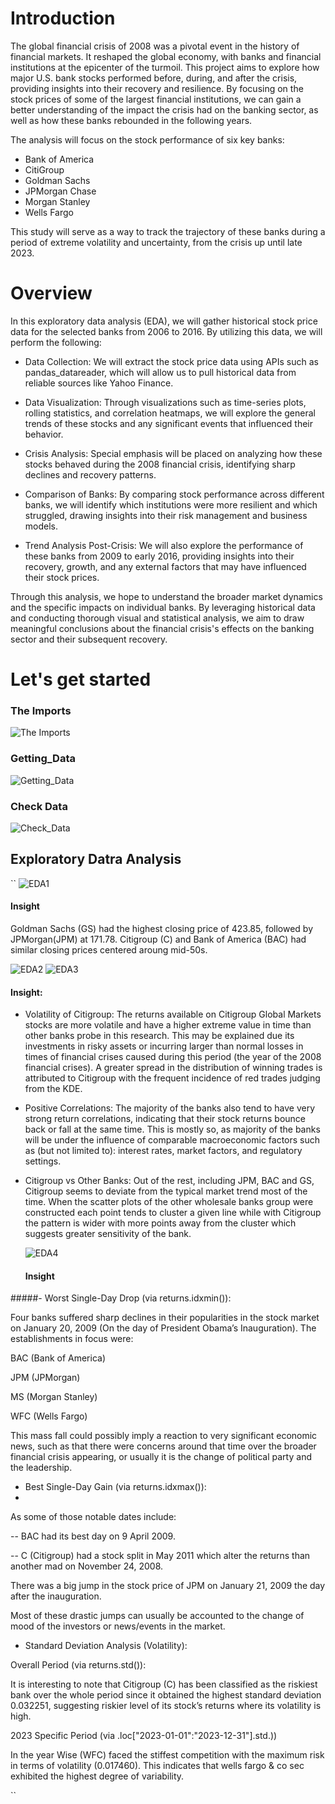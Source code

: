 # Introduction
The global financial crisis of 2008 was a pivotal event in the history of financial markets. It reshaped the global economy, with banks and financial institutions at the epicenter of the turmoil. This project aims to explore how major U.S. bank stocks performed before, during, and after the crisis, providing insights into their recovery and resilience. By focusing on the stock prices of some of the largest financial institutions, we can gain a better understanding of the impact the crisis had on the banking sector, as well as how these banks rebounded in the following years.

The analysis will focus on the stock performance of six key banks:

- Bank of America
- CitiGroup
- Goldman Sachs
- JPMorgan Chase
- Morgan Stanley
- Wells Fargo
  
This study will serve as a way to track the trajectory of these banks during a period of extreme volatility and uncertainty, from the crisis up until late 2023.

# Overview
In this exploratory data analysis (EDA), we will gather historical stock price data for the selected banks from 2006 to 2016. By utilizing this data, we will perform the following:

- Data Collection: We will extract the stock price data using APIs such as pandas_datareader, which will allow us to pull historical data from reliable sources like Yahoo Finance.

- Data Visualization: Through visualizations such as time-series plots, rolling statistics, and correlation heatmaps, we will explore the general trends of these stocks and any significant events that influenced their behavior.

- Crisis Analysis: Special emphasis will be placed on analyzing how these stocks behaved during the 2008 financial crisis, identifying sharp declines and recovery patterns.

- Comparison of Banks: By comparing stock performance across different banks, we will identify which institutions were more resilient and which struggled, drawing insights into their risk management and business models.

- Trend Analysis Post-Crisis: We will also explore the performance of these banks from 2009 to early 2016, providing insights into their recovery, growth, and any external factors that may have influenced their stock prices.

Through this analysis, we hope to understand the broader market dynamics and the specific impacts on individual banks. By leveraging historical data and conducting thorough visual and statistical analysis, we aim to draw meaningful conclusions about the financial crisis's effects on the banking sector and their subsequent recovery.

# Let's get started

### The Imports

![The Imports](https://github.com/user-attachments/assets/35045801-4f0f-4c37-839d-eb57b0d26caa)

### Getting_Data
![Getting_Data](https://github.com/user-attachments/assets/f008ff11-55ba-4ac5-8008-23d7ee064f4e)

### Check Data
![Check_Data](https://github.com/user-attachments/assets/91ac92a2-71cb-41d1-90fe-3e4f48528856)

## Exploratory Datra Analysis
``
 ![EDA1](https://github.com/user-attachments/assets/2577e3c7-84f4-4949-92f2-c4054f6f2ea6)

#### Insight
 Goldman Sachs (GS) had the highest closing price of 423.85, followed by JPMorgan(JPM) at 171.78. Citigroup (C) and Bank of America (BAC) had similar closing prices centered aroung mid-50s.

 ![EDA2](https://github.com/user-attachments/assets/2ec16bd2-39cb-48c5-a0ec-9d55518dec78)
![EDA3](https://github.com/user-attachments/assets/33863608-6e21-4e24-8235-b77774024164)

#### Insight:

- Volatility of Citigroup: The returns available on Citigroup Global Markets stocks are more volatile and have a higher extreme value in time than other banks probe in this research. This may be explained due its investments in risky assets or incurring larger than normal losses in times of financial crises caused during this period (the year of the 2008 financial crises). A greater spread in the distribution of winning trades is attributed to Citigroup with the frequent incidence of red trades judging from the KDE.

- Positive Correlations: The majority of the banks also tend to have very strong return correlations, indicating that their stock returns bounce back or fall at the same time. This is mostly so, as majority of the banks will be under the influence of comparable macroeconomic factors such as (but not limited to): interest rates, market factors, and regulatory settings.

- Citigroup vs Other Banks: Out of the rest, including JPM, BAC and GS, Citigroup seems to deviate from the typical market trend most of the time. When the scatter plots of the other wholesale banks group were constructed each point tends to cluster a given line while with Citigroup the pattern is wider with more points away from the cluster which suggests greater sensitivity of the bank.

  ![EDA4](https://github.com/user-attachments/assets/91987aca-0fbc-4719-9c58-9a6696007214)

  #### Insight
#####- Worst Single-Day Drop (via returns.idxmin()):
 

Four banks suffered sharp declines in their popularities in the stock market on January 20, 2009 (On the day of President Obama’s Inauguration). The establishments in focus were: 
 

BAC (Bank of America) 

JPM (JPMorgan) 
 
MS (Morgan Stanley) 
 
WFC (Wells Fargo) 
 
This mass fall could possibly imply a reaction to very significant economic news, such as that there were concerns around that time over the broader financial crisis appearing, or usually it is the change of political party and the leadership. 
 
- Best Single-Day Gain (via returns.idxmax()):
- 
As some of those notable dates include:  

-- BAC had its best day on 9 April 2009. 

-- C (Citigroup) had a stock split in May 2011 which alter the returns than another mad on November 24, 2008.

There was a big jump in the stock price of JPM on January 21, 2009 the day after the inauguration.

Most of these drastic jumps can usually be accounted to the change of mood of the investors or news/events in the market. 
 
- Standard Deviation Analysis (Volatility):
  
Overall Period (via returns.std()):

It is interesting to note that Citigroup (C) has been classified as the riskiest bank over the whole period since it obtained the highest standard deviation 0.032251, suggesting riskier level of its stock’s returns where its volatility is high.

2023 Specific Period (via .loc["2023-01-01":"2023-12-31"].std.))

In the year Wise (WFC) faced the stiffest competition with the maximum risk in terms of volatility (0.017460). This indicates that wells fargo & co sec exhibited the highest degree of variability.

``

